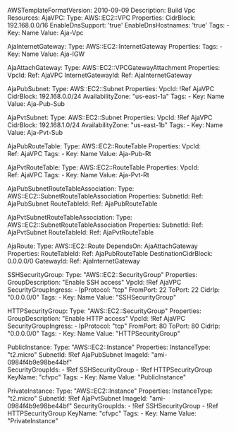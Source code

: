 AWSTemplateFormatVersion: 2010-09-09
Description: Build Vpc
Resources:
  AjaVPC:
    Type: AWS::EC2::VPC
    Properties:
      CidrBlock: 192.168.0.0/16
      EnableDnsSupport: 'true'
      EnableDnsHostnames: 'true'
      Tags:
       - Key: Name
         Value: Aja-Vpc

  AjaInternetGateway:
    Type: AWS::EC2::InternetGateway
    Properties:
      Tags:
      - Key: Name
        Value: Aja-IGW

  AjaAttachGateway:
    Type: AWS::EC2::VPCGatewayAttachment
    Properties:
      VpcId:
         Ref: AjaVPC
      InternetGatewayId:
         Ref: AjaInternetGateway

  AjaPubSubnet:
    Type: AWS::EC2::Subnet
    Properties:
      VpcId: !Ref AjaVPC
      CidrBlock: 192.168.0.0/24
      AvailabilityZone: "us-east-1a"
      Tags:
      - Key: Name
        Value: Aja-Pub-Sub

  AjaPvtSubnet:
    Type: AWS::EC2::Subnet
    Properties:
      VpcId: !Ref AjaVPC
      CidrBlock: 192.168.1.0/24
      AvailabilityZone: "us-east-1b"
      Tags:
      - Key: Name
        Value: Aja-Pvt-Sub

  AjaPubRouteTable:
    Type: AWS::EC2::RouteTable
    Properties:
      VpcId:  
        Ref: AjaVPC
      Tags:
      - Key: Name
        Value: Aja-Pub-Rt

  AjaPvtRouteTable:
    Type: AWS::EC2::RouteTable
    Properties:
      VpcId:  
        Ref: AjaVPC
      Tags:
      - Key: Name
        Value: Aja-Pvt-Rt

  AjaPubSubnetRouteTableAssociation:
    Type: AWS::EC2::SubnetRouteTableAssociation
    Properties:
      SubnetId:
        Ref: AjaPubSubnet
      RouteTableId:
        Ref: AjaPubRouteTable

  AjaPvtSubnetRouteTableAssociation:
    Type: AWS::EC2::SubnetRouteTableAssociation
    Properties:
      SubnetId:
        Ref: AjaPvtSubnet
      RouteTableId:
        Ref: AjaPvtRouteTable

  AjaRoute:
    Type: AWS::EC2::Route
    DependsOn: AjaAttachGateway
    Properties:
       RouteTableId:
         Ref: AjaPubRouteTable
       DestinationCidrBlock: 0.0.0.0/0
       GatewayId:
         Ref: AjaInternetGateway

  SSHSecurityGroup:
    Type: "AWS::EC2::SecurityGroup"
    Properties:
      GroupDescription: "Enable SSH access"
      VpcId: !Ref AjaVPC
      SecurityGroupIngress:
        - IpProtocol: "tcp"
          FromPort: 22
          ToPort: 22
          CidrIp: "0.0.0.0/0"
      Tags:
        - Key: Name
          Value: "SSHSecurityGroup"
 
  HTTPSecurityGroup:
    Type: "AWS::EC2::SecurityGroup"
    Properties:
      GroupDescription: "Enable HTTP access"
      VpcId: !Ref AjaVPC
      SecurityGroupIngress:
        - IpProtocol: "tcp"
          FromPort: 80
          ToPort: 80
          CidrIp: "0.0.0.0/0"
      Tags:
        - Key: Name
          Value: "HTTPSecurityGroup"


  

  PublicInstance:
    Type: "AWS::EC2::Instance"
    Properties:
      InstanceType: "t2.micro"
      SubnetId: !Ref AjaPubSubnet
      ImageId: "ami-0984f4b9e98be44bf"  
      SecurityGroupIds:
        - !Ref SSHSecurityGroup
        - !Ref HTTPSecurityGroup
      KeyName: "cfvpc"
      Tags:
        - Key: Name
          Value: "PublicInstance"
 
  PrivateInstance:
    Type: "AWS::EC2::Instance"
    Properties:
      InstanceType: "t2.micro"
      SubnetId: !Ref AjaPvtSubnet
      ImageId: "ami-0984f4b9e98be44bf"
      SecurityGroupIds:
        - !Ref SSHSecurityGroup
        - !Ref HTTPSecurityGroup
      KeyName: "cfvpc"
      Tags:
        - Key: Name
          Value: "PrivateInstance"
 

